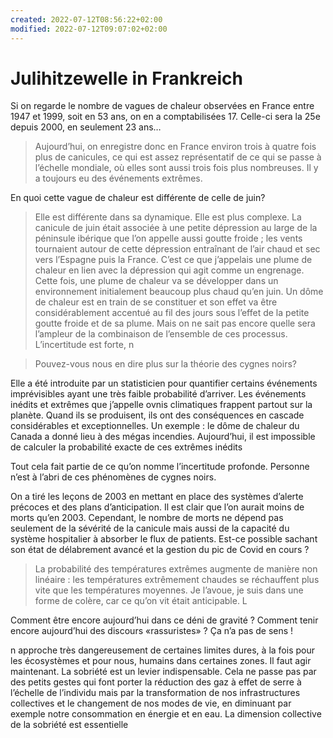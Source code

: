 ```yaml
---
created: 2022-07-12T08:56:22+02:00
modified: 2022-07-12T09:07:02+02:00
---
```


# Julihitzewelle in Frankreich

Si on regarde le nombre de vagues de chaleur observées en France entre 1947 et 1999, soit en 53 ans, on en a comptabilisées 17. Celle-ci sera la 25e depuis 2000, en seulement 23 ans… 

> Aujourd’hui, on enregistre donc en France environ trois à quatre fois plus de canicules, ce qui est assez représentatif de ce qui se passe à l’échelle mondiale, où elles sont aussi trois fois plus nombreuses. Il y a toujours eu des événements extrêmes.

En quoi cette vague de chaleur est différente de celle de juin?

> Elle est différente dans sa dynamique. Elle est plus complexe. La canicule de juin était associée à une petite dépression au large de la péninsule ibérique que l’on appelle aussi goutte froide ; les vents tournaient autour de cette dépression entraînant de l’air chaud et sec vers l’Espagne puis la France. C’est ce que j’appelais une plume de chaleur en lien avec la dépression qui agit comme un engrenage. Cette fois, une plume de chaleur va se développer dans un environnement initialement beaucoup plus chaud qu’en juin. Un dôme de chaleur est en train de se constituer et son effet va être considérablement accentué au fil des jours sous l’effet de la petite goutte froide et de sa plume. Mais on ne sait pas encore quelle sera l’ampleur de la combinaison de l’ensemble de ces processus. L’incertitude est forte, n


> Pouvez-vous nous en dire plus sur la théorie des cygnes noirs?

Elle a été introduite par un statisticien pour quantifier certains événements imprévisibles ayant une très faible probabilité d’arriver. Les événements inédits et extrêmes que j’appelle ovnis climatiques frappent partout sur la planète. Quand ils se produisent, ils ont des conséquences en cascade considérables et exceptionnelles. Un exemple : le dôme de chaleur du Canada a donné lieu à des mégas incendies. Aujourd’hui, il est impossible de calculer la probabilité exacte de ces extrêmes inédits


Tout cela fait partie de ce qu’on nomme l’incertitude profonde. Personne n’est à l’abri de ces phénomènes de cygnes noirs.

On a tiré les leçons de 2003 en mettant en place des systèmes d’alerte précoces et des plans d’anticipation. Il est clair que l’on aurait moins de morts qu’en 2003. Cependant, le nombre de morts ne dépend pas seulement de la sévérité de la canicule mais aussi de la capacité du système hospitalier à absorber le flux de patients. Est-ce possible sachant son état de délabrement avancé et la gestion du pic de Covid en cours ?


> La probabilité des températures extrêmes augmente de manière non linéaire : les températures extrêmement chaudes se réchauffent plus vite que les températures moyennes. Je l’avoue, je suis dans une forme de colère, car ce qu’on vit était anticipable. L

Comment être encore aujourd’hui dans ce déni de gravité ? Comment tenir encore aujourd’hui des discours «rassuristes» ? Ça n’a pas de sens !

n approche très dangereusement de certaines limites dures, à la fois pour les écosystèmes et pour nous, humains dans certaines zones. Il faut agir maintenant. La sobriété est un levier indispensable. Cela ne passe pas par des petits gestes qui font porter la réduction des gaz à effet de serre à l’échelle de l’individu mais par la transformation de nos infrastructures collectives et le changement de nos modes de vie, en diminuant par exemple notre consommation en énergie et en eau. La dimension collective de la sobriété est essentielle
